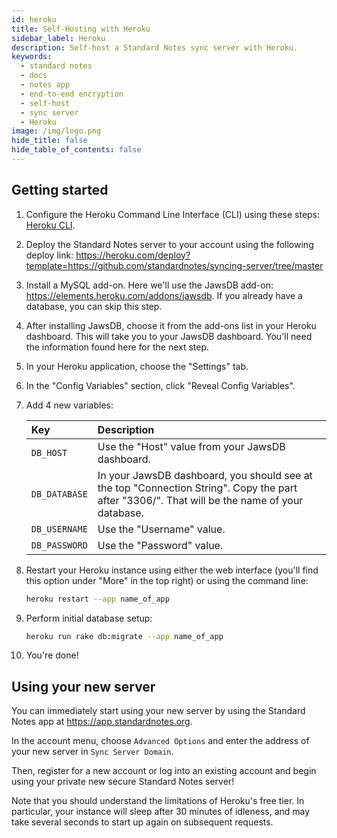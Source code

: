 ```yaml
---
id: heroku
title: Self-Hosting with Heroku
sidebar_label: Heroku
description: Self-host a Standard Notes sync server with Heroku.
keywords:
  - standard notes
  - docs
  - notes app
  - end-to-end encryption
  - self-host
  - sync server
  - Heroku
image: /img/logo.png
hide_title: false
hide_table_of_contents: false
---
```


## Getting started

1. Configure the Heroku Command Line Interface (CLI) using these steps: [Heroku CLI](https://devcenter.heroku.com/articles/heroku-cli).

1. Deploy the Standard Notes server to your account using the following deploy link: https://heroku.com/deploy?template=https://github.com/standardnotes/syncing-server/tree/master

1. Install a MySQL add-on. Here we'll use the JawsDB add-on: https://elements.heroku.com/addons/jawsdb. If you already have a database, you can skip this step.

1. After installing JawsDB, choose it from the add-ons list in your Heroku dashboard. This will take you to your JawsDB dashboard. You'll need the information found here for the next step.

1. In your Heroku application, choose the "Settings" tab.

1. In the "Config Variables" section, click "Reveal Config Variables".

1. Add 4 new variables:

   | Key           | Description                                                                                                                                   |
   | :------------ | :-------------------------------------------------------------------------------------------------------------------------------------------- |
   | `DB_HOST`     | Use the "Host" value from your JawsDB dashboard.                                                                                              |
   | `DB_DATABASE` | In your JawsDB dashboard, you should see at the top "Connection String". Copy the part after "3306/". That will be the name of your database. |
   | `DB_USERNAME` | Use the "Username" value.                                                                                                                     |
   | `DB_PASSWORD` | Use the "Password" value.                                                                                                                     |

1. Restart your Heroku instance using either the web interface (you'll find this option under "More" in the top right) or using the command line:

   ```bash
   heroku restart --app name_of_app
   ```

1. Perform initial database setup:

   ```bash
   heroku run rake db:migrate --app name_of_app
   ```

1. You're done!

## Using your new server

You can immediately start using your new server by using the Standard Notes app at https://app.standardnotes.org.

In the account menu, choose `Advanced Options` and enter the address of your new server in `Sync Server Domain`.

Then, register for a new account or log into an existing account and begin using your private new secure Standard Notes server!

Note that you should understand the limitations of Heroku's free tier. In particular, your instance will sleep after 30 minutes of idleness, and may take several seconds to start up again on subsequent requests.
